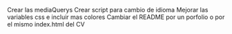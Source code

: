 
Crear las mediaQuerys 
Crear script para cambio de idioma
Mejorar las variables css e incluir mas colores
Cambiar el README por un porfolio o por el mismo index.html del CV